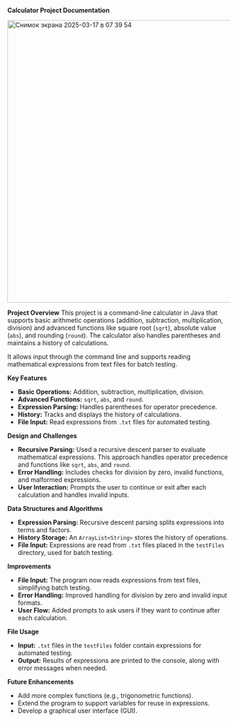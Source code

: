  **Calculator Project Documentation**

<img width="636" alt="Снимок экрана 2025-03-17 в 07 39 54" src="https://github.com/user-attachments/assets/8e2d7e71-df4d-4fa2-9b69-b023e4e7f133" />


 **Project Overview**
This project is a command-line calculator in Java that supports basic arithmetic operations (addition, subtraction, multiplication, division) and advanced functions like square root (`sqrt`), absolute value (`abs`), and rounding (`round`). The calculator also handles parentheses and maintains a history of calculations. 

It allows input through the command line and supports reading mathematical expressions from text files for batch testing.

**Key Features**
- **Basic Operations:** Addition, subtraction, multiplication, division.
- **Advanced Functions:** `sqrt`, `abs`, and `round`.
- **Expression Parsing:** Handles parentheses for operator precedence.
- **History:** Tracks and displays the history of calculations.
- **File Input:** Read expressions from `.txt` files for automated testing.

 **Design and Challenges**
- **Recursive Parsing:** Used a recursive descent parser to evaluate mathematical expressions. This approach handles operator precedence and functions like `sqrt`, `abs`, and `round`.
- **Error Handling:** Includes checks for division by zero, invalid functions, and malformed expressions.
- **User Interaction:** Prompts the user to continue or exit after each calculation and handles invalid inputs.

 **Data Structures and Algorithms**
- **Expression Parsing:** Recursive descent parsing splits expressions into terms and factors.
- **History Storage:** An `ArrayList<String>` stores the history of operations.
- **File Input:** Expressions are read from `.txt` files placed in the `testFiles` directory, used for batch testing.

**Improvements**
- **File Input:** The program now reads expressions from text files, simplifying batch testing.
- **Error Handling:** Improved handling for division by zero and invalid input formats.
- **User Flow:** Added prompts to ask users if they want to continue after each calculation.

 **File Usage**
- **Input:** `.txt` files in the `testFiles` folder contain expressions for automated testing.
- **Output:** Results of expressions are printed to the console, along with error messages when needed.

 **Future Enhancements**
- Add more complex functions (e.g., trigonometric functions).
- Extend the program to support variables for reuse in expressions.
- Develop a graphical user interface (GUI).
